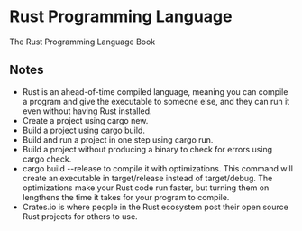 # Rust Programming Language
The Rust Programming Language Book

## Notes
- Rust is an ahead-of-time compiled language, meaning you can compile a program and give the executable to someone else, and they can run it even without having Rust installed.
- Create a project using cargo new.
- Build a project using cargo build.
- Build and run a project in one step using cargo run.
- Build a project without producing a binary to check for errors using cargo check.
- cargo build --release to compile it with optimizations. This command will create an executable in target/release instead of target/debug. The optimizations make your Rust code run faster, but turning them on lengthens the time it takes for your program to compile.
- Crates.io is where people in the Rust ecosystem post their open source Rust projects for others to use.
